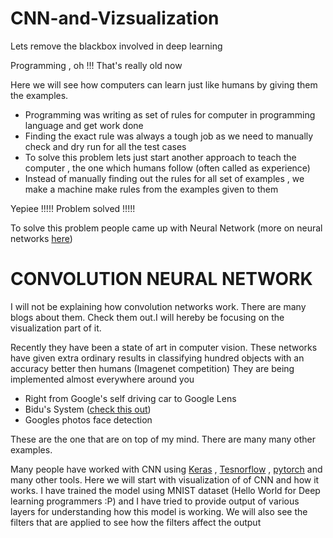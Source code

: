 # CNN-and-Vizsualization
Lets remove the blackbox involved in deep learning


Programming , oh !!!
That's really old now

Here we will see how computers can learn just like humans by giving them the examples. 
* Programming was writing as set of rules for computer in programming language and get work done
* Finding the exact rule was always a tough job as we need to manually check and dry run for all the test cases
* To solve this problem lets just start another approach to teach the computer , the one which humans follow (often called as experience)
* Instead of manually finding out the rules for all set of examples , we make a machine make rules from the examples given to them

Yepiee !!!!! Problem solved !!!!!

To solve this problem people came up with Neural Network (more on neural networks [here](https://www.youtube.com/watch?v=aircAruvnKk))

# CONVOLUTION NEURAL NETWORK

I will not be explaining how convolution networks work. There are many blogs about them. Check them out.I will hereby be focusing on the visualization part of it.

Recently they have been a state of art in computer vision. These networks have given extra ordinary results in classifying hundred objects with an accuracy better then humans (Imagenet competition)
They are being implemented almost everywhere around you
- Right from Google's self driving car to Google Lens 
- Bidu's System ([check this out](https://www.youtube.com/watch?v=wr4rx0Spihs))
- Googles photos face detection

These are the one that are on top of my mind. There are many many other examples.

Many people have worked with CNN using [Keras](https://keras.io/) , [Tesnorflow](https://www.tensorflow.org/) , [pytorch](https://pytorch.org/) and many other tools. Here we will start with visualization of of CNN and how it works.
I have trained the model using MNIST dataset (Hello World for Deep learning programmers :P) and I have tried to provide output of various layers for understanding how this model is working. We will also see the filters that are applied to see how the filters affect the output
